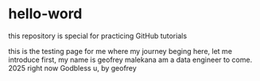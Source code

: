 # hello-word
this repository is special for practicing GitHub tutorials

this is the testing page for me where my journey beging here, let me introduce first,
my name is geofrey malekana am a data engineer to come. 2025 right now Godbless u, by geofrey
